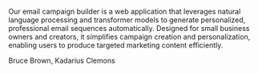 Our email campaign builder is a web application that leverages natural language processing and transformer models to generate personalized, professional email sequences automatically. Designed for small business owners and creators, it simplifies campaign creation and personalization, enabling users to produce targeted marketing content efficiently.

Bruce Brown, Kadarius Clemons

